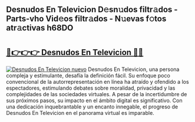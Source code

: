 ## Desnudos En Televicion D𝚎sn𝚞dos filtr𝚊dos - Parts-vho Vid𝚎os filtr𝚊dos - N𝚞evas f𝚘tos atr𝚊ctivas h68DO

# <h2><a href="http://mbcxha.tromn.icu/?c=Desnudos+En+Televicion">🔗👉👉👉 Desnudos En Televicion 🔗🔗</a></h2>

[![Desnudos En Televicion nuevo](https://i.imgur.com/pEAQMta.gif)](http://mbcxha.tromn.icu/?c=Desnudos+En+Televicion)
Desnudos En Televicion, una persona compleja y estimulante, desafía la definición fácil. Su enfoque poco convencional de la autorrepresentación en línea ha atraído y ofendido a los espectadores, estimulando debates sobre moralidad, privacidad y las complejidades de las sociedades virtuales. A pesar de la incertidumbre de sus próximos pasos, su impacto en el ámbito digital es significativo. Con una dedicación inquebrantable y un encanto innegable, el progreso de Desnudos En Televicion en el panorama virtual es imparable.
